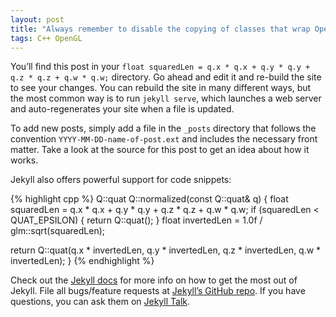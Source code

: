 ```yaml
---
layout: post
title: "Always remember to disable the copying of classes that wrap OpenGL objects"
tags: C++ OpenGL
---
```


You’ll find this post in your `float squaredLen = q.x * q.x + q.y * q.y + q.z * q.z + q.w * q.w;`  directory. Go ahead and edit it and re-build the site to see your changes. You can rebuild the site in many different ways, but the most common way is to run `jekyll serve`, which launches a web server and auto-regenerates your site when a file is updated.

To add new posts, simply add a file in the `_posts` directory that follows the convention `YYYY-MM-DD-name-of-post.ext` and includes the necessary front matter. Take a look at the source for this post to get an idea about how it works.

Jekyll also offers powerful support for code snippets:

{% highlight cpp %}
Q::quat Q::normalized(const Q::quat& q)
{
   float squaredLen = q.x * q.x + q.y * q.y + q.z * q.z + q.w * q.w;
   if (squaredLen < QUAT_EPSILON)
   {
      return Q::quat();
   }
   float invertedLen = 1.0f / glm::sqrt(squaredLen);

   return Q::quat(q.x * invertedLen,
                  q.y * invertedLen,
                  q.z * invertedLen,
                  q.w * invertedLen);
}
{% endhighlight %}

Check out the [Jekyll docs][jekyll-docs] for more info on how to get the most out of Jekyll. File all bugs/feature requests at [Jekyll’s GitHub repo][jekyll-gh]. If you have questions, you can ask them on [Jekyll Talk][jekyll-talk].

[jekyll-docs]: http://jekyllrb.com/docs/home
[jekyll-gh]:   https://github.com/jekyll/jekyll
[jekyll-talk]: https://talk.jekyllrb.com/
